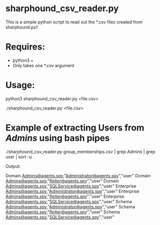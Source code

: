 # sharphound_csv_reader.py
This is a simple python script to read out the *.csv files created from sharphound.ps1

# Requires:
- python3 +
- Only takes one *.csv argument

# Usage:

 python3 sharphound_csv_reader.py <file.csv>

 ./sharphound_csv_reader.py <file.csv>
 
# Example of extracting Users from *Admins* using bash pipes

./sharphound_csv_reader.py group_memberships.csv | grep Admins | grep user | sort -u

Output:

Domain Admins@agents.spy,"Administrator@agents.spy","user"
Domain Admins@agents.spy,"fleiter@agents.spy","user"
Domain Admins@agents.spy,"SQLService@agents.spy","user"
Enterprise Admins@agents.spy,"Administrator@agents.spy","user"
Enterprise Admins@agents.spy,"fleiter@agents.spy","user"
Enterprise Admins@agents.spy,"SQLService@agents.spy","user"
Schema Admins@agents.spy,"Administrator@agents.spy","user"
Schema Admins@agents.spy,"fleiter@agents.spy","user"
Schema Admins@agents.spy,"SQLService@agents.spy","user"
